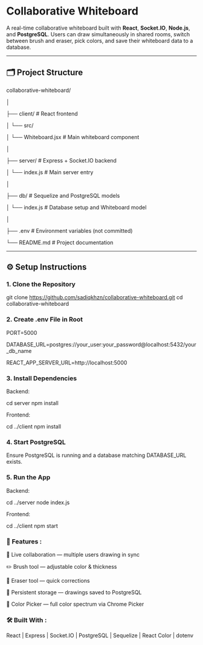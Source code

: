 # Collaborative Whiteboard

A real-time collaborative whiteboard built with **React**, **Socket.IO**, **Node.js**, and **PostgreSQL**. Users can draw simultaneously in shared rooms, switch between brush and eraser, pick colors, and save their whiteboard data to a database.

---

## 🗂️ Project Structure

collaborative-whiteboard/

│

├── client/ # React frontend

│ └── src/

│ └── Whiteboard.jsx # Main whiteboard component

│

├── server/ # Express + Socket.IO backend

│ └── index.js # Main server entry

│

├── db/ # Sequelize and PostgreSQL models

│ └── index.js # Database setup and Whiteboard model

│

├── .env # Environment variables (not committed)

└── README.md # Project documentation


---

## ⚙️ Setup Instructions

### 1. Clone the Repository

git clone https://github.com/sadiqkhzn/collaborative-whiteboard.git
cd collaborative-whiteboard

### 2. Create .env File in Root

PORT=5000

DATABASE_URL=postgres://your_user:your_password@localhost:5432/your_db_name

REACT_APP_SERVER_URL=http://localhost:5000

### 3. Install Dependencies

Backend:

cd server
npm install

Frontend:

cd ../client
npm install

### 4. Start PostgreSQL

Ensure PostgreSQL is running and a database matching DATABASE_URL exists.

### 5. Run the App

Backend:

cd ../server
node index.js

Frontend:

cd ../client
npm start

### 🚀 Features :

🔁 Live collaboration — multiple users drawing in sync

✏️ Brush tool — adjustable color & thickness

🧼 Eraser tool — quick corrections

💾 Persistent storage — drawings saved to PostgreSQL

🌈 Color Picker — full color spectrum via Chrome Picker

### 🛠️ Built With :

React | Express | Socket.IO | PostgreSQL | Sequelize | React Color | dotenv


